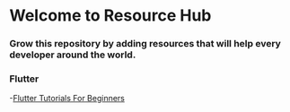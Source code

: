 # Welcome to Resource Hub
### Grow this repository by adding resources that will help every developer around the world. 


### Flutter

-[Flutter Tutorials For Beginners](https://www.youtube.com/watch?v=1ukSR1GRtMU&list=PL4cUxeGkcC9jLYyp2Aoh6hcWuxFDX6PBJ)
